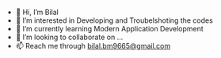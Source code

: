- 👋 Hi, I’m Bilal
- 👀 I’m interested in Developing and Troubelshoting the codes
- 🌱 I’m currently learning Modern Application Development
- 💞️ I’m looking to collaborate on ...
- 📫 Reach me through bilal.bm9665@gmail.com

<!---
Projects is a ✨ special ✨ repository because its `README.md` (this file) appears on your GitHub profile.
You can click the Preview link to take a look at your changes.
--->
